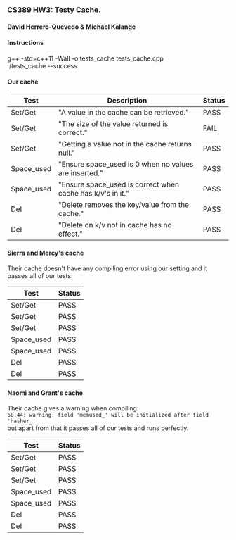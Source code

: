 ### CS389 HW3: Testy Cache.

#### David Herrero-Quevedo & Michael Kalange

#### Instructions

g++ -std=c++11 -Wall -o tests_cache tests_cache.cpp\
./tests_cache --success

#### Our cache

Test | Description | Status
--- | --- | ---
Set/Get          | "A value in the cache can be retrieved." |  PASS
Set/Get          | "The size of the value returned is correct."                            |  FAIL
Set/Get          | "Getting a value not in the cache returns null."                      |  PASS
Space_used  | "Ensure space_used is 0 when no values are inserted."        |  PASS
Space_used  | "Ensure space_used is correct when cache has k/v's in it."  |  PASS
Del                 | "Delete removes the key/value from the cache."                   |  PASS
Del                 | "Delete on k/v not in cache has no effect."                            |  PASS

#### Sierra and Mercy's cache

Their cache doesn't have any compiling error using our setting and it passes all of our tests.

Test | Status
--- | ---
Set/Get          |  PASS
Set/Get          |  PASS
Set/Get          |  PASS
Space_used  |  PASS
Space_used  |  PASS
Del                 |  PASS
Del                 |  PASS

#### Naomi and Grant's cache

Their cache gives a warning when compiling:\
`68:44: warning: field 'memused_' will be initialized after field 'hasher_'`\
but apart from that it passes all of our tests and runs perfectly.

Test | Status
--- | ---
Set/Get          |  PASS
Set/Get          |  PASS
Set/Get          |  PASS
Space_used  |  PASS
Space_used  |  PASS
Del                 |  PASS
Del                 |  PASS

